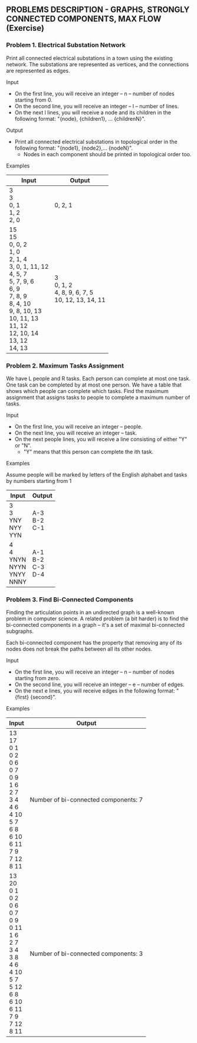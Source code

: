 ## PROBLEMS DESCRIPTION - GRAPHS, STRONGLY CONNECTED COMPONENTS, MAX FLOW (Exercise)


### Problem 1.	Electrical Substation Network

Print all connected electrical substations in a town using the existing network. The substations are represented as vertices, and the connections are represented as edges.

Input

  + On the first line, you will receive an integer – n – number of nodes starting from 0.
  + On the second line, you will receive an integer – l – number of lines.
  + On the next l lines, you will receive a node and its children in the following format: "{node}, {children1}, … {childrenN}".

Output

  + Print all connected electrical substations in topological order in the following format: "{node1}, {node2},… {nodeN}".
    + Nodes in each component should be printed in topological order too.

Examples

| Input | Output |
| --- | --- |
| 3 <br> 3 <br> 0, 1 <br> 1, 2 <br> 2, 0 | 0, 2, 1 |
| 15 <br> 15 <br> 0, 0, 2 <br> 1, 0 <br> 2, 1, 4 <br> 3, 0, 1, 11, 12 <br> 4, 5, 7 <br> 5, 7, 9, 6 <br> 6, 9 <br> 7, 8, 9 <br> 8, 4, 10 <br> 9, 8, 10, 13 <br> 10, 11, 13 <br> 11, 12 <br> 12, 10, 14 <br> 13, 12 <br> 14, 13 | 3 <br> 0, 1, 2 <br> 4, 8, 9, 6, 7, 5 <br> 10, 12, 13, 14, 11 |

### Problem 2. Maximum Tasks Assignment

We have L people and R tasks. Each person can complete at most one task. One task can be completed by at most one person. We have a table that shows which people can complete which tasks. Find the maximum assignment that assigns tasks to people to complete a maximum number of tasks.

Input

  + On the first line, you will receive an integer – people.
  + On the next line, you will receive an integer – task.
  + On the next people lines, you will receive a line consisting of either "Y" or "N".
    + "Y" means that this person can complete the ith task.

Examples

Assume people will be marked by letters of the English alphabet and tasks by numbers starting from 1

| Input | Output |
| --- | --- |
| 3 <br> 3 <br> YNY <br> NYY <br> YYN | A-3 <br> B-2 <br> C-1 |
| 4 <br> 4 <br> YNYN <br> NYYN <br> YNYY <br> NNNY | A-1 <br> B-2 <br> C-3 <br> D-4 |

### Problem 3. Find Bi-Connected Components

Finding the articulation points in an undirected graph is a well-known problem in computer science. A related problem (a bit harder) is to find the bi-connected components in a graph – it's a set of maximal bi-connected subgraphs.

Each bi-connected component has the property that removing any of its nodes does not break the paths between all its other nodes.

Input

  + On the first line, you will receive an integer – n – number of nodes starting from zero.
  + On the second line, you will receive an integer – e – number of edges.
  + On the next e lines, you will receive edges in the following format: "{first} {second}".

Examples

| Input | Output |
| --- | --- |
| 13 <br> 17 <br> 0 1 <br> 0 2 <br> 0 6 <br> 0 7 <br> 0 9 <br> 1 6 <br> 2 7 <br> 3 4 <br> 4 6 <br> 4 10 <br> 5 7 <br> 6 8 <br> 6 10 <br> 6 11 <br> 7 9 <br> 7 12 <br> 8 11 | Number of bi-connected components: 7 |
| 13 <br> 20 <br> 0 1 <br> 0 2 <br> 0 6 <br> 0 7 <br> 0 9 <br> 0 11 <br> 1 6 <br> 2 7 <br> 3 4 <br> 3 8 <br> 4 6 <br> 4 10 <br> 5 7 <br> 5 12 <br> 6 8 <br> 6 10 <br> 6 11 <br> 7 9 <br> 7 12 <br> 8 11 | Number of bi-connected components: 3 |